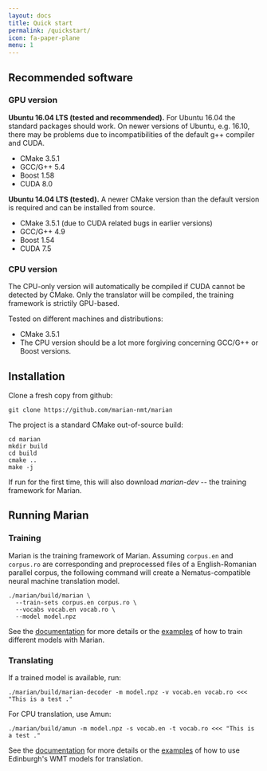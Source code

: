 ```yaml
---
layout: docs
title: Quick start
permalink: /quickstart/
icon: fa-paper-plane
menu: 1
---
```


## Recommended software

### GPU version

**Ubuntu 16.04 LTS (tested and recommended).**
For Ubuntu 16.04 the standard packages should work. On newer versions of
Ubuntu, e.g. 16.10, there may be problems due to incompatibilities of the
default g++ compiler and CUDA.

 * CMake 3.5.1
 * GCC/G++ 5.4
 * Boost 1.58
 * CUDA 8.0

**Ubuntu 14.04 LTS (tested).**
A newer CMake version than the default version is required and can be installed
from source.

 * CMake 3.5.1 (due to CUDA related bugs in earlier versions)
 * GCC/G++ 4.9
 * Boost 1.54
 * CUDA 7.5

### CPU version

The CPU-only version will automatically be compiled if CUDA cannot be detected by CMake.
Only the translator will be compiled, the training framework is strictily GPU-based.

Tested on different machines and distributions:

 * CMake 3.5.1
 * The CPU version should be a lot more forgiving concerning GCC/G++ or Boost versions.

## Installation

Clone a fresh copy from github:

    git clone https://github.com/marian-nmt/marian

The project is a standard CMake out-of-source build:

    cd marian
    mkdir build
    cd build
    cmake ..
    make -j

If run for the first time, this will also download _marian-dev_ -- the training
framework for Marian.

## Running Marian

### Training

Marian is the training framework of Marian. Assuming `corpus.en` and
`corpus.ro` are corresponding and preprocessed files of a English-Romanian
parallel corpus, the following command will create a Nematus-compatible neural
machine translation model.

    ./marian/build/marian \
      --train-sets corpus.en corpus.ro \
      --vocabs vocab.en vocab.ro \
      --model model.npz

See the [documentation](/docs/#training) for more details or the
[examples](/examples/#examples) of how to train different models with Marian.

### Translating

If a trained model is available, run:

    ./marian/build/marian-decoder -m model.npz -v vocab.en vocab.ro <<< "This is a test ."

For CPU translation, use Amun:

    ./marian/build/amun -m model.npz -s vocab.en -t vocab.ro <<< "This is a test ."

See the [documentation](/docs/#translation) for more details or the
[examples](/examples/#examples) of how to use Edinburgh's WMT models for
translation.
